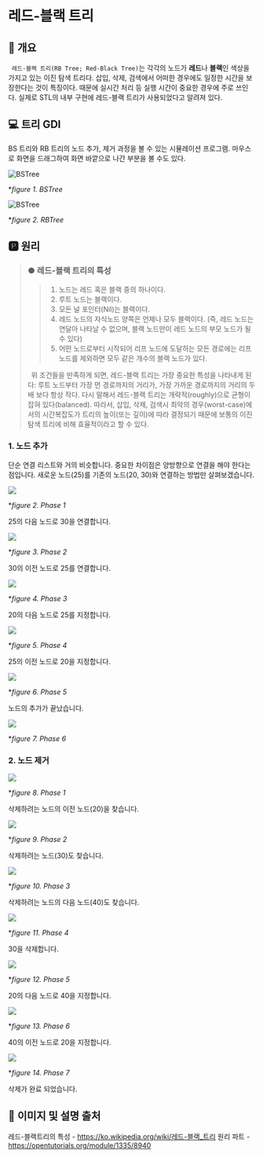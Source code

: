 # 레드-블랙 트리
## 📢 개요

 `레드-블랙 트리(RB Tree; Red-Black Tree)`는 각각의 노드가 **레드**나 **블랙**인 색상을 가지고 있는 이진 탐색 트리다. 삽입, 삭제, 검색에서 어떠한 경우에도 일정한 시간을 보장한다는 것이 특징이다. 때문에 실시간 처리 등 실행 시간이 중요한 경우에 주로 쓰인다. 실제로 STL의 내부 구현에 레드-블랙 트리가 사용되었다고 알려져 있다.
 
## 💻 트리 GDI
 BS 트리와 RB 트리의 노드 추가, 제거 과정을 볼 수 있는 시뮬레이션 프로그램. 마우스로 화면을 드래그하여 화면 바깥으로 나간 부분을 볼 수도 있다.
 
 ![BSTree](https://github.com/kbm0996/WinAPI-Tree_Structure/blob/master/figure/bstree.png)
 
 **figure 1. BSTree*

 
 ![BSTree](https://github.com/kbm0996/WinAPI-Tree_Structure/blob/master/figure/rbtree.png)
 
 **figure 2. RBTree*
 
## 🅿 원리
>### ● 레드-블랙 트리의 특성
>>1. 노드는 레드 혹은 블랙 중의 하나이다.
>>2. 루트 노드는 블랙이다.
>>3. 모든 널 포인터(Nil)는 블랙이다.
>>4. 레드 노드의 자식노드 양쪽은 언제나 모두 블랙이다. (즉, 레드 노드는 연달아 나타날 수 없으며, 블랙 노드만이 레드 노드의 부모 노드가 될 수 있다)
>>5. 어떤 노드로부터 시작되어 리프 노드에 도달하는 모든 경로에는 리프 노드를 제외하면 모두 같은 개수의 블랙 노드가 있다.
>
> 위 조건들을 만족하게 되면, 레드-블랙 트리는 가장 중요한 특성을 나타내게 된다: 루트 노드부터 가장 먼 경로까지의 거리가, 가장 가까운 경로까지의 거리의 두 배 보다 항상 작다. 다시 말해서 레드-블랙 트리는 개략적(roughly)으로 균형이 잡혀 있다(balanced). 따라서, 삽입, 삭제, 검색시 최악의 경우(worst-case)에서의 시간복잡도가 트리의 높이(또는 깊이)에 따라 결정되기 때문에 보통의 이진 탐색 트리에 비해 효율적이라고 할 수 있다.

 ### 1. 노드 추가
   단순 연결 리스트와 거의 비슷합니다. 중요한 차이점은 양방향으로 연결을 해야 한다는 점입니다. 새로운 노드(25)를 기존의 노드(20, 30)와 연결하는 방법만 살펴보겠습니다.

  ![](https://s3.ap-northeast-2.amazonaws.com/opentutorials-user-file/module/1335/2958.png)

 **figure 2. Phase 1*

  25의 다음 노드로 30을 연결합니다.

  ![](https://s3.ap-northeast-2.amazonaws.com/opentutorials-user-file/module/1335/2959.png)

 **figure 3. Phase 2*

  30의 이전 노드로 25를 연결합니다.

  ![](https://s3.ap-northeast-2.amazonaws.com/opentutorials-user-file/module/1335/2960.png)

 **figure 4. Phase 3*

  20의 다음 노드로 25를 지정합니다. 

  ![](https://s3.ap-northeast-2.amazonaws.com/opentutorials-user-file/module/1335/2961.png)

 **figure 5. Phase 4*

  25의 이전 노드로 20을 지정합니다.

  ![](https://s3.ap-northeast-2.amazonaws.com/opentutorials-user-file/module/1335/2962.png)

 **figure 6. Phase 5*

  노드의 추가가 끝났습니다.

  ![](https://s3.ap-northeast-2.amazonaws.com/opentutorials-user-file/module/1335/2963.png)

 **figure 7. Phase 6*
 
 ### 2. 노드 제거
 
  ![](https://s3.ap-northeast-2.amazonaws.com/opentutorials-user-file/module/1335/2969.png)

 **figure 8. Phase 1*

  삭제하려는 노드의 이전 노드(20)을 찾습니다.
  
  ![](https://s3.ap-northeast-2.amazonaws.com/opentutorials-user-file/module/1335/2970.png)

 **figure 9. Phase 2*
  
  삭제하려는 노드(30)도 찾습니다.

  ![](https://s3.ap-northeast-2.amazonaws.com/opentutorials-user-file/module/1335/2971.png)

 **figure 10. Phase 3*

  삭제하려는 노드의 다음 노드(40)도 찾습니다.

  ![](https://s3.ap-northeast-2.amazonaws.com/opentutorials-user-file/module/1335/2972.png)

 **figure 11. Phase 4*

  30을 삭제합니다.

  ![](https://s3.ap-northeast-2.amazonaws.com/opentutorials-user-file/module/1335/2973.png)

 **figure 12. Phase 5*

  20의 다음 노드로 40을 지정합니다.

  ![](https://s3.ap-northeast-2.amazonaws.com/opentutorials-user-file/module/1335/2974.png)

 **figure 13. Phase 6*

  40의 이전 노드로 20을 지정합니다.

  ![](https://s3.ap-northeast-2.amazonaws.com/opentutorials-user-file/module/1335/2975.png)

 **figure 14. Phase 7*

  삭제가 완료 되었습니다.
 
 
 ## 📌 이미지 및 설명 출처 
 
 레드-블랙트리의 특성 - https://ko.wikipedia.org/wiki/레드-블랙_트리
 원리 파트 - https://opentutorials.org/module/1335/8940
 



